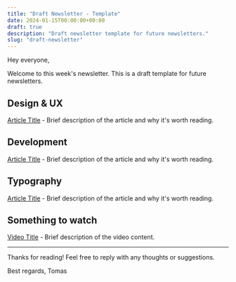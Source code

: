 ```yaml
---
title: "Draft Newsletter - Template"
date: 2024-01-15T00:00:00+00:00
draft: true
description: "Draft newsletter template for future newsletters."
slug: "draft-newsletter"
---
```


Hey everyone,

Welcome to this week's newsletter. This is a draft template for future newsletters.

## Design & UX

[Article Title](link) - Brief description of the article and why it's worth reading.

## Development

[Article Title](link) - Brief description of the article and why it's worth reading.

## Typography

[Article Title](link) - Brief description of the article and why it's worth reading.

## Something to watch

[Video Title](link) - Brief description of the video content.

---

Thanks for reading! Feel free to reply with any thoughts or suggestions.

Best regards,
Tomas
